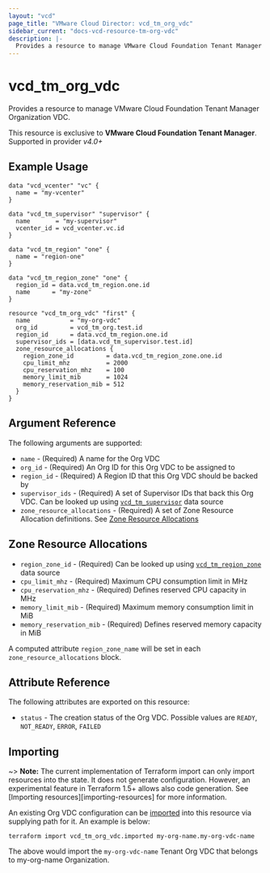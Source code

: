 ```yaml
---
layout: "vcd"
page_title: "VMware Cloud Director: vcd_tm_org_vdc"
sidebar_current: "docs-vcd-resource-tm-org-vdc"
description: |-
  Provides a resource to manage VMware Cloud Foundation Tenant Manager Organization VDC.
---
```


# vcd\_tm\_org\_vdc

Provides a resource to manage VMware Cloud Foundation Tenant Manager Organization VDC.

This resource is exclusive to **VMware Cloud Foundation Tenant Manager**. Supported in provider
*v4.0+*

## Example Usage

```hcl
data "vcd_vcenter" "vc" {
  name = "my-vcenter"
}

data "vcd_tm_supervisor" "supervisor" {
  name       = "my-supervisor"
  vcenter_id = vcd_vcenter.vc.id
}

data "vcd_tm_region" "one" {
  name = "region-one"
}

data "vcd_tm_region_zone" "one" {
  region_id = data.vcd_tm_region.one.id
  name      = "my-zone"
}

resource "vcd_tm_org_vdc" "first" {
  name           = "my-org-vdc"
  org_id         = vcd_tm_org.test.id
  region_id      = data.vcd_tm_region.one.id
  supervisor_ids = [data.vcd_tm_supervisor.test.id]
  zone_resource_allocations {
    region_zone_id         = data.vcd_tm_region_zone.one.id
    cpu_limit_mhz          = 2000
    cpu_reservation_mhz    = 100
    memory_limit_mib       = 1024
    memory_reservation_mib = 512
  }
}
```

## Argument Reference

The following arguments are supported:

* `name` - (Required) A name for the Org VDC
* `org_id` - (Required) An Org ID for this Org VDC to be assigned to
* `region_id` - (Required) A Region ID that this Org VDC should be backed by
* `supervisor_ids` - (Required) A set of Supervisor IDs that back this Org VDC. Can be looked up
  using [`vcd_tm_supervisor`](/providers/vmware/vcd/latest/docs/data-sources/tm_supervisor) data source
* `zone_resource_allocations` - (Required) A set of Zone Resource Allocation definitions. See [Zone Resource Allocations](#zone-resource-allocations-block)

<a id="zone-resource-allocations-block"></a>
## Zone Resource Allocations

* `region_zone_id` - (Required) Can be looked up using
  [`vcd_tm_region_zone`](/providers/vmware/vcd/latest/docs/data-sources/tm_region_zone) data source
* `cpu_limit_mhz` - (Required) Maximum CPU consumption limit in MHz
* `cpu_reservation_mhz` - (Required) Defines reserved CPU capacity in MHz
* `memory_limit_mib` - (Required) Maximum memory consumption limit in MiB
* `memory_reservation_mib` - (Required) Defines reserved memory capacity in MiB

A computed attribute `region_zone_name` will be set in each `zone_resource_allocations` block.


## Attribute Reference

The following attributes are exported on this resource:

* `status` - The creation status of the Org VDC. Possible values are `READY`, `NOT_READY`, `ERROR`,
  `FAILED`

## Importing

~> **Note:** The current implementation of Terraform import can only import resources into the
state. It does not generate configuration. However, an experimental feature in Terraform 1.5+ allows
also code generation. See [Importing resources][importing-resources] for more information.

An existing Org VDC configuration can be [imported][docs-import] into this resource
via supplying path for it. An example is
below:

[docs-import]: https://www.terraform.io/docs/import/

```
terraform import vcd_tm_org_vdc.imported my-org-name.my-org-vdc-name
```

The above would import the `my-org-vdc-name` Tenant Org VDC that belongs to my-org-name Organization.